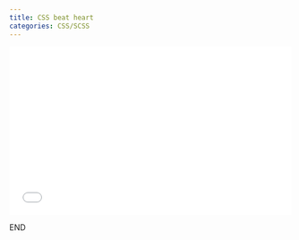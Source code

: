 ```yaml
---
title: CSS beat heart
categories: CSS/SCSS
---
```


<iframe height='300' scrolling='no' title='CSS beat heart' src='//codepen.io/lcrccr/embed/Gdwqpx/?height=300&theme-id=33119&default-tab=result&embed-version=2' frameborder='no' allowtransparency='true' allowfullscreen='true' style='width: 100%;'>See the Pen <a href='https://codepen.io/lcrccr/pen/Gdwqpx/'>CSS beat heart</a> by Leslie Lai (<a href='https://codepen.io/lcrccr'>@lcrccr</a>) on <a href='https://codepen.io'>CodePen</a>.
</iframe>

END